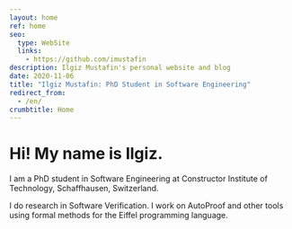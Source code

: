 ```yaml
---
layout: home
ref: home
seo:
  type: WebSite
  links:
    - https://github.com/imustafin
description: Ilgiz Mustafin's personal website and blog
date: 2020-11-06
title: "Ilgiz Mustafin: PhD Student in Software Engineering"
redirect_from:
  - /en/
crumbtitle: Home
---
```

# Hi! My name is Ilgiz.

I am a PhD student in Software Engineering at
Constructor Institute of Technology, Schaffhausen, Switzerland.

I do research in Software Verification. I work on AutoProof
and other tools using formal methods for the Eiffel programming language.
